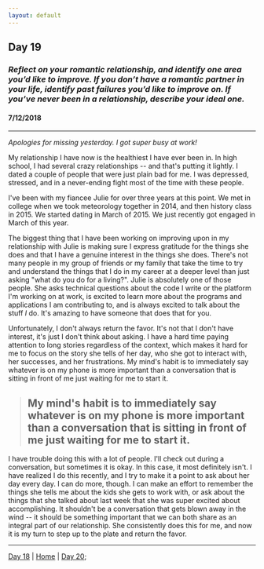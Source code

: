 ```yaml
---
layout: default
---
```


## Day 19
### *Reflect on your romantic relationship, and identify one area you’d like to improve. If you don’t have a romantic partner in your life, identify past failures you’d like to improve on. If you’ve never been in a relationship, describe your ideal one.*
#### 7/12/2018

---

*Apologies for missing yesterday. I got super busy at work!*

My relationship I have now is the healthiest I have ever been in. In high school, I had several crazy relationships -- and that's putting it lightly. I dated a couple of people that were just plain bad for me. I was depressed, stressed, and in a never-ending fight most of the time with these people.

I've been with my fiancee Julie for over three years at this point. We met in college when we took meteorology together in 2014, and then history class in 2015. We started dating in March of 2015. We just recently got engaged in
March of this year.

The biggest thing that I have been working on improving upon in my relationship with Julie is making sure I express gratitude for the things she does and that I have a genuine interest in the things she does. There's not many people in my group of friends or my family that take the time to try and understand the things that I do in my career at a deeper level than just asking "what do you do for a living?". Julie is absolutely one of those people. She asks technical questions about the code I write or the platform I'm working on at work, is excited to learn more about the programs and applications I am contributing to, and is always excited to talk about the stuff *I* do. It's amazing to have someone that does that for you.

Unfortunately, I don't always return the favor. It's not that I don't have interest, it's just I don't think about asking. I have a hard time paying attention to long stories regardless of the context, which makes it hard for me to focus on the story she tells of her day, who she got to interact with, her successes, and her frustrations. My mind's habit is to immediately say whatever is on my phone is more important than a conversation that is sitting in front of me just waiting for me to start it.

> ## My mind's habit is to immediately say whatever is on my phone is more important than a conversation that is sitting in front of me just waiting for me to start it.

I have trouble doing this with a lot of people. I'll check out during a conversation, but sometimes it is okay. In this case, it most definitely isn't. I have realized I do this recently, and I try to make it a point to ask about her day every day. I can do more, though. I can make an effort to remember the things she tells me about the kids she gets to work with, or ask about the things that she talked about last week that she was super excited about accomplishing. It shouldn't be a conversation that gets blown away in the wind -- it should be something important that we can both share as an integral part of our relationship. She consistently does this for me, and now it is my turn to step up to the plate and return the favor.

---
[Day 18](./day-18) | [Home](./) | [Day 20](./day-20);